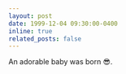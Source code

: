 ```yaml
---
layout: post
date: 1999-12-04 09:30:00-0400
inline: true
related_posts: false
---
```


An adorable baby was born :sunglasses:.
